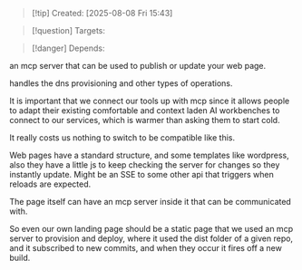 
>[!tip] Created: [2025-08-08 Fri 15:43]

>[!question] Targets: 

>[!danger] Depends: 

an mcp server that can be used to publish or update your web page.

handles the dns provisioning and other types of operations.

It is important that we connect our tools up with mcp since it allows people to adapt their existing comfortable and context laden AI workbenches to connect to our services, which is warmer than asking them to start cold.

It really costs us nothing to switch to be compatible like this.

Web pages have a standard structure, and some templates like wordpress, also they have a little js to keep checking the server for changes so they instantly update.  Might be an SSE to some other api that triggers when reloads are expected.

The page itself can have an mcp server inside it that can be communicated with.

So even our own landing page should be a static page that we used an mcp server to provision and deploy, where it used the dist folder of a given repo, and it subscribed to new commits, and when they occur it fires off a new build.